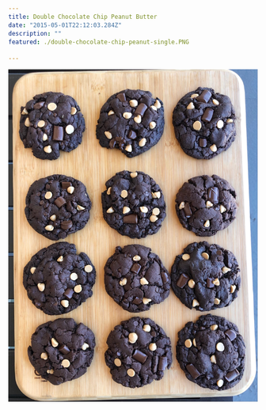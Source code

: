 ```yaml
---
title: Double Chocolate Chip Peanut Butter 
date: "2015-05-01T22:12:03.284Z"
description: ""
featured: ./double-chocolate-chip-peanut-single.PNG

---
```


![Look at all of those M&M cookies](./plate.JPG)